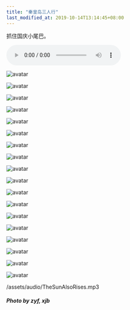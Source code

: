 ```yaml
---
title: "秦皇岛三人行"
last_modified_at: 2019-10-14T13:14:45+08:00
---
```


抓住国庆小尾巴。

<p><audio id="audio" controls="" preload="">
<source id="mp3" src="https://link.hhtjim.com/163/386835.mp3">
</audio></p>

![avatar](/assets/images/Qinghuangdao/1.jpg)

![avatar](/assets/images/Qinghuangdao/2.jpg)

![avatar](/assets/images/Qinghuangdao/3.jpg)

![avatar](/assets/images/Qinghuangdao/4.jpg)

![avatar](/assets/images/Qinghuangdao/5.jpg)

![avatar](/assets/images/Qinghuangdao/6.jpg)

![avatar](/assets/images/Qinghuangdao/8.jpg)

![avatar](/assets/images/Qinghuangdao/77.jpg)

![avatar](/assets/images/Qinghuangdao/7.jpg)

![avatar](/assets/images/Qinghuangdao/10.jpg)

![avatar](/assets/images/Qinghuangdao/9.jpg)

![avatar](/assets/images/Qinghuangdao/16.jpg)

![avatar](/assets/images/Qinghuangdao/17.jpg)

![avatar](/assets/images/Qinghuangdao/11.jpg)

![avatar](/assets/images/Qinghuangdao/12.jpg)

![avatar](/assets/images/Qinghuangdao/13.jpg)

![avatar](/assets/images/Qinghuangdao/14.jpg)

![avatar](/assets/images/Qinghuangdao/15.jpg)

<p>/assets/audio/TheSunAlsoRises.mp3</p>

##### Photo by zyf, xjb